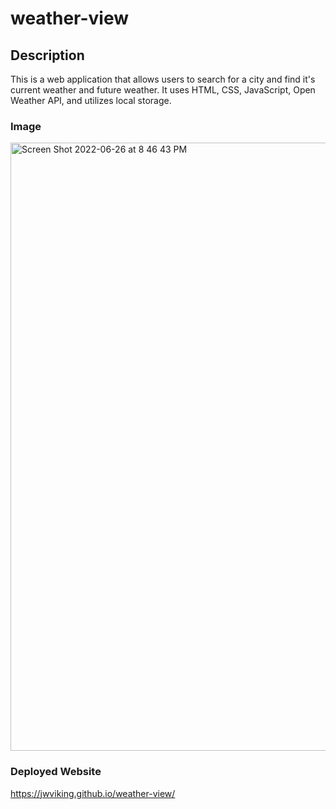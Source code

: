 # weather-view

## Description
This is a web application that allows users to search for a city and find it's current weather and future weather. It uses HTML, CSS, JavaScript, Open Weather API, and utilizes local storage. 

### Image
<img width="973" alt="Screen Shot 2022-06-26 at 8 46 43 PM" src="https://user-images.githubusercontent.com/97365590/176053960-b86cdc7b-df8b-44a1-9aa7-71c158e49e57.png">



### Deployed Website 
https://jwviking.github.io/weather-view/

